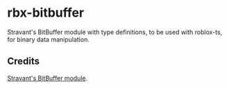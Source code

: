 # rbx-bitbuffer

Stravant's BitBuffer module with type definitions, to be used with roblox-ts, for binary data manipulation.

## Credits

[Stravant's BitBuffer module](https://devforum.roblox.com/t/stravants-bitbuffer-module-compact-storage-of-data-tutorial/20189).
